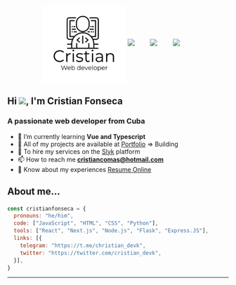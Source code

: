 <p align='center'>
    <a href="https://cristianfonseca.com"><img src="https://github.com/kuzeofficial/kuzeofficial/blob/master/Cristian-logo%20(3).png" alt="logo" width=190 align="center" /><a>
    <a href="https://www.linkedin.com/in/cristian-fonseca-12184b215/"><img src="https://img.shields.io/badge/linkedin-%230077B5.svg?&style=for-the-badge&logo=linkedin&logoColor=white" /></a>&nbsp;&nbsp;&nbsp;&nbsp;&nbsp;&nbsp;&nbsp;&nbsp;
    <a href="mailto:cristian03022680483@gmail.com?subject=Hola%20Cristian"><img src="https://img.shields.io/badge/gmail-%23D14836.svg?&style=for-the-badge&logo=gmail&logoColor=white" /></a>&nbsp;&nbsp;&nbsp;&nbsp;&nbsp;&nbsp;&nbsp;&nbsp;
    <a href="https://twitter.com/cristian_devk"><img src="https://img.shields.io/badge/twitter-%231DA1F2.svg?&style=for-the-badge&logo=twitter&logoColor=white" /></a>&nbsp;&nbsp;&nbsp;&nbsp;&nbsp;&nbsp;&nbsp;&nbsp;
</p>

## Hi <img src="https://raw.githubusercontent.com/MartinHeinz/MartinHeinz/master/wave.gif" width="30px">, I'm Cristian Fonseca
### A passionate web developer from Cuba
- 🌱 I’m currently learning **Vue and Typescript**
- 🔨 All of my projects are available at [Portfolio](https://www.cristianfonseca.com/) => Building
- 🍕 To hire my services on the [Slyk](https://cristian.slyk.io) platform 
- 📫 How to reach me **cristiancomas@hotmail.com**
- 📄 Know about my experiences [Resume Online](https://cristiancv.netlify.app/)

## About me...
```js
const cristianfonseca = {
  pronouns: "he/him",
  code: ["JavaScript", "HTML", "CSS", "Python"],
  tools: ["React", "Next.js", "Node.js", "Flask", "Express.JS"],
  links: [{
    telegram: "https://t.me/christian_devk",
    twitter: "https://twitter.com/cristian_devk",
  }],
}
```
---
